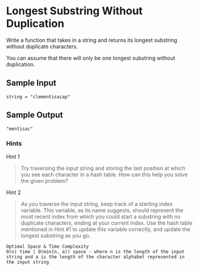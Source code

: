 # Longest Substring Without Duplication

Write a function that takes in a string and returns its longest substring without duplicate characters.

You can assume that there will only be one longest substring without duplication.

## Sample Input

```
string = "clementisacap"
```
## Sample Output

```
"mentisac"
```

### Hints

Hint 1
> Try traversing the input string and storing the last position at which you see each character in a hash table. How can this help you solve the given problem?

Hint 2
> As you traverse the input string, keep track of a starting index variable. This variable, as its name suggests, should represent the most recent index from which you could start a substring with no duplicate characters, ending at your current index. Use the hash table mentioned in Hint #1 to update this variable correctly, and update the longest substring as you go.

```
Optimal Space & Time Complexity
O(n) time | O(min(n, a)) space - where n is the length of the input string and a is the length of the character alphabet represented in the input string
```
